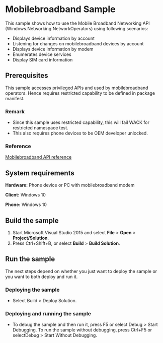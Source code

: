 ﻿# Mobilebroadband Sample

This sample shows how to use the Mobile Broadband Networking API (Windows.Networking.NetworkOperators) using following scenarios:
- Displays device information by account
- Listening for changes on mobilebroadband devices by account
- Displays device information by modem
- Enumerates device services
- Display SIM card information

## Prerequisites

This sample accesses privileged APIs and used by mobilebroadband operators.
Hence requires restricted capability to be defined in package manifest.

### Remark

- Since this sample uses restricted capability, this will fail WACK for restricted namespace test.
- This also requires phone devices to be OEM developer unlocked.

### Reference

[Mobilebroadband API reference](https://msdn.microsoft.com/en-us/library/windows/apps/windows.networking.networkoperators.aspx)

## System requirements

**Hardware:** Phone device or PC with mobilebroadband modem

**Client:** Windows 10 

**Phone:** Windows 10

## Build the sample

1. Start Microsoft Visual Studio 2015 and select **File** \> **Open** \> **Project/Solution**.
2. Press Ctrl+Shift+B, or select **Build** \> **Build Solution**. 

## Run the sample

The next steps depend on whether you just want to deploy the sample or you want to both deploy and run it.

### Deploying the sample

- Select Build > Deploy Solution. 

### Deploying and running the sample

- To debug the sample and then run it, press F5 or select Debug >  Start Debugging. To run the sample without debugging, press Ctrl+F5 or selectDebug > Start Without Debugging. 

